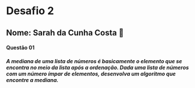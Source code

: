 # Desafio 2
## Nome: Sarah da Cunha Costa 🌸
#### Questão 01
##### A mediana de uma lista de números é basicamente o elemento que se encontra no meio da lista após a ordenação. Dada uma lista de números com um número ímpar de elementos, desenvolva um algoritmo que encontre a mediana.
